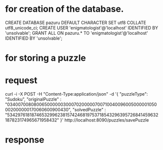 # for creation of the database.

CREATE DATABASE pazuru DEFAULT CHARACTER SET utf8 COLLATE utf8_unicode_ci;
CREATE USER 'enigmatologist'@'localhost' IDENTIFIED BY 'unsolvable';
GRANT ALL ON pazuru.* TO 'enigmatologist'@'localhost' IDENTIFIED BY 'unsolvable';

# for storing a puzzle
# request
curl -i -X POST -H "Content-Type:application/json" -d '{ "puzzleType": "Sudoku", "originalPuzzle" : "034007008080065000000300070200000700710040096005000001050002000000170060600900430",  "solvedPuzzle" : "534297618187465329962381574246819753718543296395726841459632187823174965671958432" }' http://localhost:8090/puzzles/savePuzzle

# response
